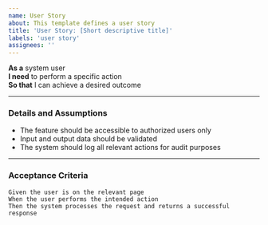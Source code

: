 ```yaml
---
name: User Story
about: This template defines a user story
title: 'User Story: [Short descriptive title]'
labels: 'user story'
assignees: ''
---
```


**As a** system user  
**I need** to perform a specific action  
**So that** I can achieve a desired outcome  

---

### Details and Assumptions
* The feature should be accessible to authorized users only  
* Input and output data should be validated  
* The system should log all relevant actions for audit purposes  

---

### Acceptance Criteria  
```gherkin
Given the user is on the relevant page
When the user performs the intended action
Then the system processes the request and returns a successful response
